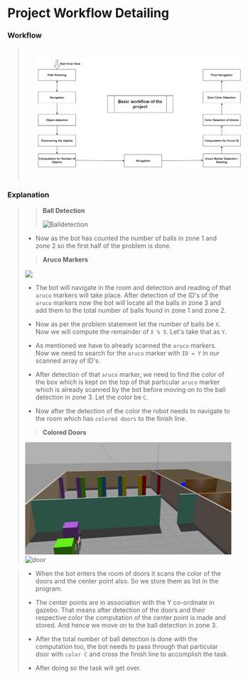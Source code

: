 # Project Workflow Detailing

### **Workflow**

> <img src="../images/workflow.png" style="vertical-align:middle; padding:25px 25px 25px 25px" width="700">

### **Explanation**

> > **Ball Detection**
> > 
> > ![Balldetection](https://user-images.githubusercontent.com/62329500/135494272-5d0162da-6290-4787-97f4-6bff5a6d2da6.png)
> - Now as the bot has counted the number of balls in zone 1 and zone 2 so the first half of the problem is done.
> 
> > **Aruco Markers**
> > 
> <img src="https://user-images.githubusercontent.com/62329500/135494917-da430bd2-b5e9-4d75-ada4-4e94fa02bc06.png" style="vertical-align:middle; > padding:25px 25px 25px 25px" width="700">
> 
> - The bot will navigate in the room and detection and reading of that `aruco` markers will take place. 
> After detection of the ID's of the `aruco` markers now the bot will locate all the balls in zone 3 and add them to the total number of balls found in zone 1 and zone 2.
> - Now as per the problem statement let the number of balls be `X`. Now we will compute the remainder of `X % 5`. Let's take that as `Y`.
> 
> - As mentioned we have to already scanned the `aruco` markers. Now we need to search for the `aruco` marker with `ID = Y` in our scanned array of ID's.
> 
> - After detection of that `aruco` marker, we need to find the color of the box which is kept on the top of that particular  `aruco` marker which is already scanned by the bot before moving on to the ball detection in zone 3. Let the color be `C`.
>
> - Now after the detection of the color the robot needs to navigate to the room which has `colored doors` to the finish line. 
>
> > **Colored Doors**
> > 
> <img src="../images/image3.jpeg" style="vertical-align:middle padding:25px 25px 25px 25px" width="700"> ![door](https://user-images.githubusercontent.com/62329500/135492891-c21565d9-4a12-49a9-96c0-11df24befd1b.png)

>
> - When the bot enters the room of doors it scans the color of the doors and the center point also. So we store them as list in the program.
>
> - The center points are in association with the Y co-ordinate in gazebo. That means after detection of the doors and their respective color the computation of the center point is made and stored. And hence we move on to the ball detection in zone 3.
>
> - After the total number of ball detection is done with the computation too, the bot needs to pass through that particular door with `color C` and cross the finish line to accomplish the task.
> 
> - After doing so the task will get over.
